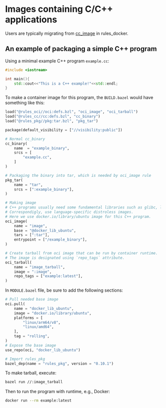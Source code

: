 # Images containing C/C++ applications

Users are typically migrating from [cc_image](https://github.com/bazelbuild/rules_docker#cc_image)
in rules_docker.

## An example of packaging a simple C++ program

Using a minimal example C++ program `example.cc`:
```cpp
#include <iostream>

int main(){
    std::cout<<"This is a C++ example!"<<std::endl;
}
```

To make a container image for this program, the `BUILD.bazel` would have something like this:
```python
load("@rules_oci//oci:defs.bzl", "oci_image", "oci_tarball")
load("@rules_cc//cc:defs.bzl", "cc_binary")
load("@rules_pkg//pkg:tar.bzl", "pkg_tar")

package(default_visibility = ["//visibility:public"])

# Normal cc_binary
cc_binary(
    name  = "example_binary",
    srcs = [
        "example.cc",
    ]
)

# Packaging the binary into tar, which is needed by oci_image rule
pkg_tar(
    name = "tar",
    srcs = [":example_binary"],
)

# Making image
# C++ programs usually need some fundamental libraries such as glibc, libstdc++, etc.
# Correspondigly, use language-specific distroless images.
# Here we use docker.io/library/ubuntu image for this C++ program.
oci_image(
    name = "image",
    base = "@docker_lib_ubuntu",
    tars = [":tar"],
    entrypoint = ["/example_binary"],
)

# Create tarball from oci image that can be run by container runtime. 
# The image is designated using `repo_tags` attribute.
oci_tarball(
    name = "image_tarball",
    image = ":image",
    repo_tags = ["example:latest"],
)
```

In `MODULE.bazel` file, be sure to add the following sections:
```python
# Pull needed base image
oci.pull(
    name = "docker_lib_ubuntu",
    image = "docker.io/library/ubuntu",
    platforms = [
        "linux/arm64/v8",
        "linux/amd64",
    ],
    tag = "rolling",
)
# Expose the base image
use_repo(oci, "docker_lib_ubuntu")
```
```python
# Import rules_pkg
bazel_dep(name = "rules_pkg", version = "0.10.1")
```

To make tarball, execute:
```bash
bazel run //:image_tarball
```

Then to run the program with runtime, e.g., Docker:
```bash
docker run --rm example:latest
```
